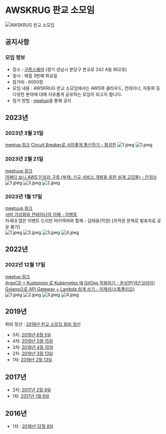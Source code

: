 # AWSKRUG 판교 소모임
![AWSKRUG 판교 소모임](images/logo.png)

## 공지사항
### 모임 정보
- 장소 : [구름스퀘어](https://goorm-square.oopy.io/) (경기 성남시 분당구 판교로 242 A동 902호)
- 일시 : 매월 3번째 화요일
- 참가비 : 6000원
- 모임 내용 : AWSKRUG 판교 소모임에서는 AWS와 클라우드, 컨테이너, 자동화 등 다양한 분야에 대해 자유롭게 공유하는 모임이 되고자 합니다.
- 참가 방법 : [meetup](https://www.meetup.com/ko-KR/awskrug)을 통해 공지

## 2023년
### 2023년 3월 21일
[meetup 링크](https://www.meetup.com/ko-KR/awskrug/events/292066382/)
[Circuit Breaker로 사이좋게 통신하기 - 황성찬](attachments/2023/0321/2023_03_21_pangyo_circuit_breaker.pdf)
![1.jpeg](images/2023/0321/IMG_8966.jpg)
![1.jpeg](images/2023/0321/IMG_8967.jpg)


### 2023년 2월 21일
[meetuup 링크](https://www.meetup.com/ko-KR/awskrug/events/291455354/)  
[어쩌다 보니 AWS 인프라 구축 (부제: 신규 서비스 개발을 위한 설계 고민들) - 안정수](attachments%2F2023%2F0221%2F%EC%96%B4%EC%A9%8C%EB%8B%A4%20AWS%20%EC%9D%B8%ED%94%84%EB%9D%BC%20%EA%B5%AC%EC%B6%95%28%EC%8B%A0%EA%B7%9C%20%EC%84%9C%EB%B9%84%EC%8A%A4%20%EA%B0%9C%EB%B0%9C%EC%9D%84%20%EC%9C%84%ED%95%9C%20%EC%84%A4%EA%B3%84%20%EA%B3%A0%EB%AF%BC%EB%93%A4%29.pdf)  
![1.jpeg](images%2F2023%2F0221%2F1.jpeg)
![3.jpeg](images%2F2023%2F0221%2F3.jpeg)
![2.jpeg](images%2F2023%2F0221%2F2.jpeg)

### 2023년 1월 17일
[meetuup 링크](https://www.meetup.com/ko-KR/awskrug/events/290666214/)  
[서버 가상화와 컨테이너의 이해 - 이병호](attachments%2F2023%2F0117%2F%EC%84%9C%EB%B2%84%20%EA%B0%80%EC%84%B1%ED%99%94%EC%99%80%20%EC%BB%A8%ED%85%8C%EC%9D%B4%EB%84%88%EC%9D%98%20%EC%9D%B4%ED%95%B4_%EC%9D%B4%EB%B3%91%ED%98%B8.pdf)  
차세대 앱은 이벤트 드리븐 아키텍쳐와 함께 - 김태웅(직방) [저작권 문제로 발표자료 공유 불가]  
![1.jpeg](images%2F2023%2F0117%2F1.jpeg)
![2.jpeg](images%2F2023%2F0117%2F2.jpeg)
![3.jpeg](images%2F2023%2F0117%2F3.jpeg)
![4.jpeg](images%2F2023%2F0117%2F4.jpeg)


## 2022년
### 2022년 12월 17일
[meetup 링크](https://www.meetup.com/ko-KR/awskrug/events/290054105/)  
[ArgoCD + Kustomize 로 Kubernetes 에 GitOps 적용하기 - 윤상현(넥슨코리아)](https://hinco114.notion.site/221208-291b5a05a07d4f15849276d2fca6c2d7)  
[Golang으로 API Gateway + Lambda 쉽게 쓰기 - 이재성(스톡폴리오)](https://slides.hellp.io/%EB%A7%88%EB%A5%B8%EC%88%98%EA%B1%B4%EC%A7%9C%EA%B8%B0.slide#1)  
![1.jpeg](images%2F2022%2F1217%2F1.jpeg)
![2.jpeg](images%2F2022%2F1217%2F2.jpeg)
![3.jpeg](images%2F2022%2F1217%2F3.jpeg)
![4.jpeg](images%2F2022%2F1217%2F4.jpeg)

## 2019년
회비 정산 : [2019년 판교 소모임 회비 정산](https://drive.google.com/file/d/1iELIGAcESyceQGAk_NLkDTOFcTFs_XcL/view?usp=sharing)

- 5차: [2019년 6월 5일](meetups/2019/20190605_meetup.md)
- 4차: [2019년 5월 15일](meetups/2019/20190515_meetup.md)
- 3차: [2019년 4월 10일](meetups/2019/20190410_meetup.md)
- 2차: [2019년 3월 13일](meetups/2019/20190313_meetup.md)
- 1차: [2019년 2월 13일](meetups/2019/20190213_meetup.md)

## 2017년
- 2차: [2017년 2월 9일](https://github.com/awskrug/meetups/blob/master/Pangyo-Group.md#%ED%8C%90%EA%B5%90-%EC%A4%91%EA%B8%89%EC%9E%90-%EB%AA%A8%EC%9E%84)
- 1차: [2017년 1월 6일](https://github.com/awskrug/meetups/blob/master/Pangyo-Group.md#%ED%8C%90%EA%B5%90-%EC%A4%91%EA%B8%89%EC%9E%90-%EB%AA%A8%EC%9E%84)

## 2016년
- 1차 : [2016년 12월 8일](https://www.meetup.com/ko-KR/awskrug/events/237355577/)
